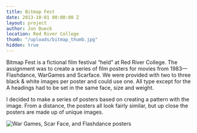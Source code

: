 ```yaml
---
title: Bitmap Fest
date: 2013-10-01 00:00:00 Z
layout: project
author: Jon Dueck
location: Red River College
thumb: "/uploads/bitmap_thumb.jpg"
hidden: true
---
```


Bitmap Fest is a fictional film festival “held” at Red River College. The assignment was to create a series of film posters for movies from 1983—Flashdance, WarGames and Scarface. We were provided with two to three black & white images per poster and could use one. All type except for the A headings had to be set in the same face, size and weight.

I decided to make a series of posters based on creating a pattern with the image. From a distance, the posters all look fairly similar, but up close the posters are made up of unique images.

![War Games, Scar Face, and Flashdance posters](/uploads/bitmap_all.png)
